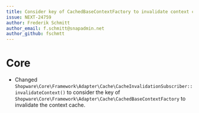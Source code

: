 ```yaml
---
title: Consider key of CachedBaseContextFactory to invalidate context cache
issue: NEXT-24759
author: Frederik Schmitt
author_email: f.schmitt@snapadmin.net
author_github: fschmtt
---
```

# Core
* Changed `Shopware\Core\Framework\Adapter\Cache\CacheInvalidationSubscriber::invalidateContext()` to consider the key of `Shopware\Core\Framework\Adapter\Cache\CachedBaseContextFactory` to invalidate the context cache.
